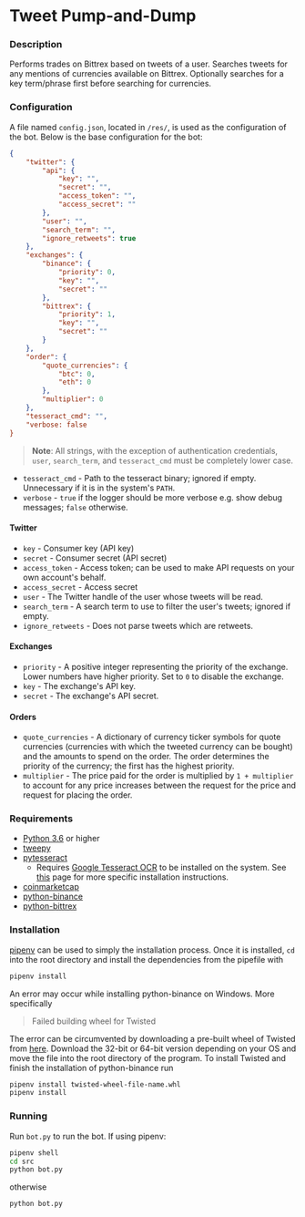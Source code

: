 # Tweet Pump-and-Dump
### Description
Performs trades on Bittrex based on tweets of a user. Searches tweets for any
mentions of currencies available on Bittrex. Optionally searches for a key
term/phrase first before searching for currencies.

### Configuration
A file named `config.json`, located in `/res/`, is used as the configuration of
the bot. Below is the base configuration for the bot:

```json
{
    "twitter": {
        "api": {
            "key": "",
            "secret": "",
            "access_token": "",
            "access_secret": ""
        },
        "user": "",
        "search_term": "",
        "ignore_retweets": true
    },
    "exchanges": {
        "binance": {
            "priority": 0,
            "key": "",
            "secret": ""
        },
        "bittrex": {
            "priority": 1,
            "key": "",
            "secret": ""
        }
    },
    "order": {
        "quote_currencies": {
            "btc": 0,
            "eth": 0
        },
        "multiplier": 0
    },
    "tesseract_cmd": "",
    "verbose: false
}
```

> **Note**: All strings, with the exception of authentication credentials,
`user`, `search_term`, and `tesseract_cmd` must be completely lower case.

* `tesseract_cmd` - Path to the tesseract binary; ignored if empty. Unnecessary
if it is in the system's `PATH`.
* `verbose` - `true` if the logger should be more verbose e.g. show debug
messages; `false` otherwise.

#### Twitter
* `key` - Consumer key (API key)
* `secret` - Consumer secret (API secret)
* `access_token` - Access token; can be used to make API requests on your own
account's behalf.
* `access_secret` - Access secret
* `user` - The Twitter handle of the user whose tweets will be read.
* `search_term` - A search term to use to filter the user's tweets; ignored if
empty.
* `ignore_retweets` - Does not parse tweets which are retweets.

#### Exchanges
* `priority` - A positive integer representing the priority of the exchange.
Lower numbers have higher priority. Set to `0` to disable the exchange.
* `key` -  The exchange's API key.
* `secret` - The exchange's API secret.

#### Orders
* `quote_currencies` - A dictionary of currency ticker symbols for quote
currencies (currencies with which the tweeted currency can be bought) and the
amounts to spend on the order. The order determines the priority of the
currency; the first has the highest priority.
* `multiplier` - The price paid for the order is multiplied by `1 + multiplier`
to account for any price increases between the request for the price and request
for placing the order.

### Requirements
* [Python 3.6](https://www.python.org/downloads/) or higher
* [tweepy](http://www.tweepy.org/)
* [pytesseract](https://github.com/madmaze/pytesseract)
    * Requires
    [Google Tesseract OCR](https://github.com/tesseract-ocr/tesseract) to be
    installed on the system. See
    [this](https://github.com/tesseract-ocr/tesseract/wiki) page for more
    specific installation instructions.
* [coinmarketcap](https://github.com/mrsmn/coinmarketcap)
* [python-binance](https://github.com/sammchardy/python-binance)
* [python-bittrex](https://github.com/ericsomdahl/python-bittrex)

### Installation
[pipenv](https://docs.pipenv.org/) can be used to simply the installation
process. Once it is installed, `cd` into the root directory and install the
dependencies from the pipefile with

```bash
pipenv install
```

An error may occur while installing python-binance on Windows. More specifically

> Failed building wheel for Twisted

The error can be circumvented by downloading a pre-built wheel of Twisted from
[here](https://www.lfd.uci.edu/~gohlke/pythonlibs/#twisted). Download the
32-bit or 64-bit version depending on your OS and move the file into the root
directory of the program. To install Twisted and finish the installation of
python-binance run

```bash
pipenv install twisted-wheel-file-name.whl
pipenv install
```

### Running
Run `bot.py` to run the bot. If using pipenv:

```bash
pipenv shell
cd src
python bot.py
```

otherwise

```bash
python bot.py
```

